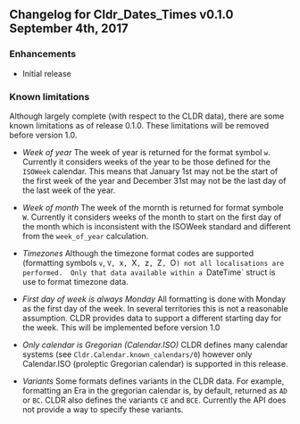 ## Changelog for Cldr_Dates_Times v0.1.0 September 4th, 2017

### Enhancements

* Initial release

### Known limitations

Although largely complete (with respect to the CLDR data), there are some known limitations as of release 0.1.0.  These limitations will be removed before version 1.0.

* *Week of year*  The week of year is returned for the format symbol `w`.  Currently it considers weeks of the year to be those defined for the `ISOWeek` calendar.  This means that January 1st may not be the start of the first week of the year and December 31st may not be the last day of the last week of the year.

* *Week of month*  The week of the mornth is returned for format symbole `W`.  Currently it considers weeks of the month to start on the first day of the month which is inconsistent with the ISOWeek standard and different from the `week_of_year` calculation.

* *Timezones*  Although the timezone format codes are supported (formatting symbols `v`, `V, `x`, `X`, `z`, `Z`, `O`) not all localisations are performed.  Only that data available within a `DateTime` struct is use to format timezone data.

* *First day of week is always Monday*  All formatting is done with Monday as the first day of the week.  In several territories this is not a reasonable assumption.  CLDR provides data to support a different starting day for the week.  This will be implemented before version 1.0

* *Only calendar is Gregorian (Calendar.ISO)* CLDR defines many calendar systems (see `Cldr.Calendar.known_calendars/0`) however only Calendar.ISO (proleptic Gregorian calendar) is supported in this release.

* *Variants*  Some formats defines variants in the CLDR data.  For example, formatting an Era in the gregorian calendar is, by default, returned as `AD` or `BC`.  CLDR also defines the variants `CE` and `BCE`.  Currently the API does not provide a way to specify these variants.